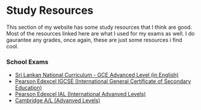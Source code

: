 # Study Resources

This section of my website has some study resources that I think are good. Most of the resources linked here are what I used for my exams as well. I do gaurantee any grades, once again, these are just some resources i find cool. 

### School Exams

- [Sri Lankan National Curriculum - GCE Advanced Level (in English)](/study/sl-national-al/) 
- [Pearson Edexcel IGCSE (International General Certificate of Secondary Education)](/study/edexcel-igcse/)
- [Pearson Edexcel IAL (International Advanved Levels)](/study/edexcel-ial/)
- [Cambridge A/L (Advanved Levels)](/study/cie-al/)

